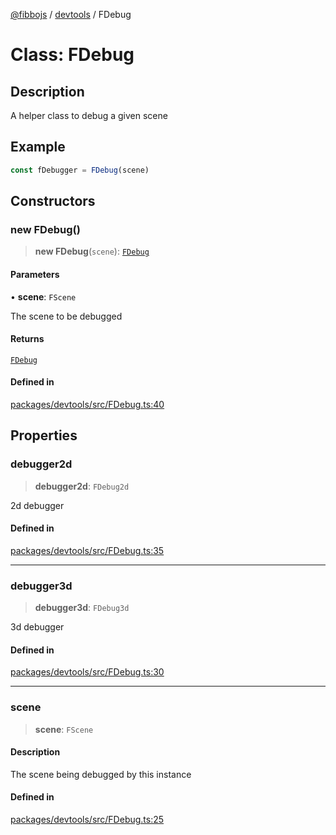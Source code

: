 [@fibbojs](/api/index) / [devtools](/api/devtools) / FDebug

# Class: FDebug

## Description

A helper class to debug a given scene

## Example

```ts
const fDebugger = FDebug(scene)
```

## Constructors

### new FDebug()

> **new FDebug**(`scene`): [`FDebug`](FDebug.md)

#### Parameters

• **scene**: `FScene`

The scene to be debugged

#### Returns

[`FDebug`](FDebug.md)

#### Defined in

[packages/devtools/src/FDebug.ts:40](https://github.com/fibbojs/fibbo/blob/0743d3ecbe169ee26bac94fe1f739f65dc5abae3/packages/devtools/src/FDebug.ts#L40)

## Properties

### debugger2d

> **debugger2d**: `FDebug2d`

2d debugger

#### Defined in

[packages/devtools/src/FDebug.ts:35](https://github.com/fibbojs/fibbo/blob/0743d3ecbe169ee26bac94fe1f739f65dc5abae3/packages/devtools/src/FDebug.ts#L35)

***

### debugger3d

> **debugger3d**: `FDebug3d`

3d debugger

#### Defined in

[packages/devtools/src/FDebug.ts:30](https://github.com/fibbojs/fibbo/blob/0743d3ecbe169ee26bac94fe1f739f65dc5abae3/packages/devtools/src/FDebug.ts#L30)

***

### scene

> **scene**: `FScene`

#### Description

The scene being debugged by this instance

#### Defined in

[packages/devtools/src/FDebug.ts:25](https://github.com/fibbojs/fibbo/blob/0743d3ecbe169ee26bac94fe1f739f65dc5abae3/packages/devtools/src/FDebug.ts#L25)
